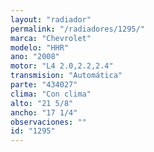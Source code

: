 ```yaml
---
layout: "radiador"
permalink: "/radiadores/1295/"
marca: "Chevrolet"
modelo: "HHR"
ano: "2008"
motor: "L4 2.0,2.2,2.4"
transmision: "Automática"
parte: "434027"
clima: "Con clima"
alto: "21 5/8"
ancho: "17 1/4"
observaciones: ""
id: "1295"
---
```


